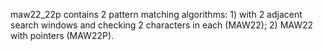 maw22_22p contains 2 pattern matching algorithms: 1) with 2 adjacent search windows and checking 2 characters in each (MAW22); 2) MAW22 with pointers (MAW22P).
